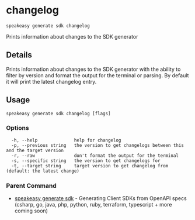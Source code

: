 # changelog  
`speakeasy generate sdk changelog`  


Prints information about changes to the SDK generator  

## Details

Prints information about changes to the SDK generator with the ability to filter by version and format the output for the terminal or parsing. By default it will print the latest changelog entry.

## Usage

```
speakeasy generate sdk changelog [flags]
```

### Options

```
  -h, --help              help for changelog
  -p, --previous string   the version to get changelogs between this and the target version
  -r, --raw               don't format the output for the terminal
  -s, --specific string   the version to get changelogs for
  -t, --target string     target version to get changelog from (default: the latest change)
```

### Parent Command

* [speakeasy generate sdk](README.md)	 - Generating Client SDKs from OpenAPI specs (csharp, go, java, php, python, ruby, terraform, typescript + more coming soon)
